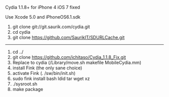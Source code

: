 Cydia 1.1.8+ for iPhone 4 iOS 7 fixed

Use Xcode 5.0 and iPhoneOS6.1.sdk

1. git clone git://git.saurik.com/cydia.git
2. cd cydia
3. git clone https://github.com/SaurikIT/SDURLCache.git

-----------------------------------------------------------
1. cd ../
2. git clone https://github.com/ichitaso/Cydia_1.1.8_Fix.git
3. Replace to cydia (/Library/move.sh makefile MobileCydia.mm)
4. install Fink (the only sane choice)
5. activate Fink (. /sw/bin/init.sh)
6. sudo fink install bash ldid tar wget xz
7. ./sysroot.sh
8. make package

